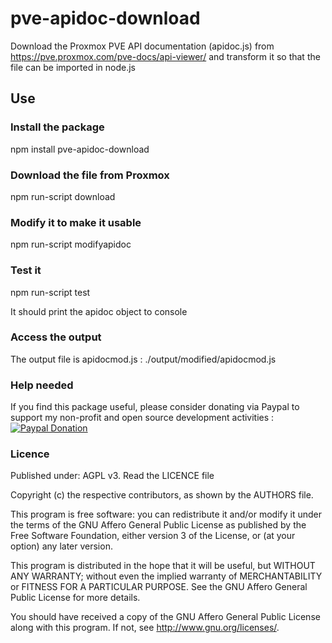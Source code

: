 # pve-apidoc-download
Download the Proxmox PVE API documentation (apidoc.js) from https://pve.proxmox.com/pve-docs/api-viewer/ and transform it so that the file can be imported in node.js

## Use

### Install the package
npm install pve-apidoc-download

### Download the file from Proxmox
npm run-script download

### Modify it to make it usable
npm run-script modifyapidoc

### Test it
npm run-script test

It should print the apidoc object to console

### Access the output
The output file is apidocmod.js : ./output/modified/apidocmod.js

### Help needed
If you find this package useful, please consider donating via Paypal to support my non-profit and open source development activities :
[![Paypal Donation](https://www.paypalobjects.com/en_US/FR/i/btn/btn_donateCC_LG.gif)](https://www.paypal.com/donate?hosted_button_id=MU8N9KU6VLBME)

### Licence
Published under: AGPL v3. 
Read the LICENCE file

Copyright (c) the respective contributors, as shown by the AUTHORS file.

This program is free software: you can redistribute it and/or modify
it under the terms of the GNU Affero General Public License as published
by the Free Software Foundation, either version 3 of the License, or
(at your option) any later version.

This program is distributed in the hope that it will be useful,
but WITHOUT ANY WARRANTY; without even the implied warranty of
MERCHANTABILITY or FITNESS FOR A PARTICULAR PURPOSE.  See the
GNU Affero General Public License for more details.

You should have received a copy of the GNU Affero General Public License
along with this program.  If not, see <http://www.gnu.org/licenses/>.

